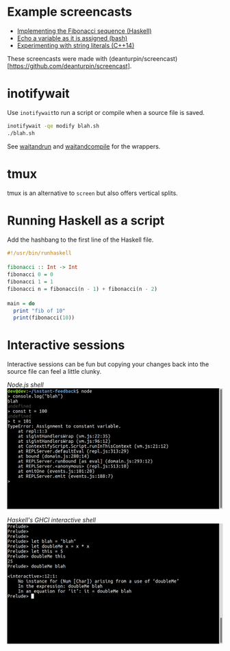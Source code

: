 # Example screencasts

- [Implementing the Fibonacci sequence (Haskell)](examples/fibonacci)
- [Echo a variable as it is assigned (bash)](examples/echo/)
- [Experimenting with string literals (C++14)](examples/cpp/)

These screencasts were made with
(deanturpin/screencast)[https://github.com/deanturpin/screencast].

# inotifywait

Use ```inotifywait```to run a script or compile when a source file is saved.

```bash
inotifywait -qe modify blah.sh
./blah.sh
```

See [waitandrun](bin/waitandrun) and [waitandcompile](bin/waitandcompile) for the wrappers.

# tmux

tmux is an alternative to ```screen``` but also offers vertical splits.

# Running Haskell as a script

Add the hashbang to the first line of the Haskell file.

```haskell
#!/usr/bin/runhaskell

fibonacci :: Int -> Int
fibonacci 0 = 0
fibonacci 1 = 1
fibonacci n = fibonacci(n - 1) + fibonacci(n - 2)

main = do
  print "fib of 10"
  print(fibonacci(10))
```

# Interactive sessions

Interactive sessions can be fun but copying your changes back into the source
file can feel a little clunky.

*Node.js shell*
![node.js](screenshots/node.png)

*Haskell's GHCI interactive shell*
![node.js](screenshots/ghci.png)
